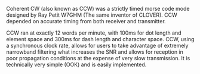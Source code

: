 Coherent CW (also known as CCW) was a strictly timed morse code mode designed by Ray Petit W7GHM (The same inventor of CLOVER). CCW depended on accurate timing from both receiver and transmitter.

CCW ran at exactly 12 words per minute, with 100ms for dot length and element space and 300ms for dash length and character space. CCW, using a synchronous clock rate, allows for users to take advantage of extremely narrowband filtering what increases the SNR and allows for reception in poor propagation conditions at the expense of very slow transmission. It is technically very simple (OOK) and is easily implemented.